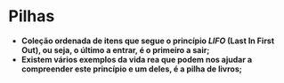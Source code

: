 # Pilhas

- **Coleção ordenada de itens que segue o princípio _LIFO_ (Last In First Out), ou seja, o último a entrar, é o primeiro a sair;**
- **Existem vários exemplos da vida rea que podem nos ajudar a compreender este princípio e um deles, é a pilha de livros;**

